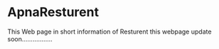 # ApnaResturent
This Web page in short information of Resturent this webpage update soon.................

